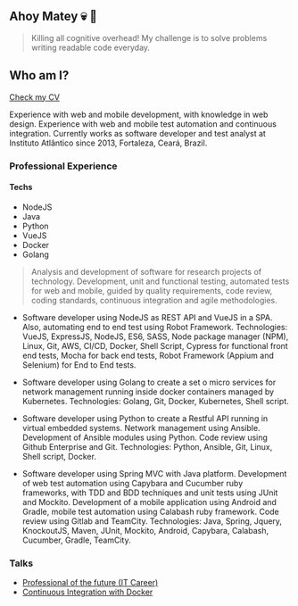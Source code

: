 ## Ahoy Matey :skull: :parrot:

> Killing all cognitive overhead! My challenge is to solve problems writing readable code everyday.

## Who am I?
[Check my CV](https://raw.githubusercontent.com/rondymesquita/rondymesquita/master/cv/cv-alvaro-rondinelli-mesquita-da-silva.pdf)

Experience with web and mobile development, with knowledge in web design. Experience with web and mobile test automation and continuous integration. Currently works as software developer and test analyst at Instituto Atlântico since 2013, Fortaleza, Ceará, Brazil.

### Professional Experience
#### Techs
- NodeJS
- Java
- Python
- VueJS
- Docker
- Golang

> Analysis and development of software for research projects of technology. Development, unit and functional testing, automated tests for web and mobile, guided by quality requirements, code review, coding standards, continuous integration and agile methodologies.

- Software developer using NodeJS as REST API and VueJS in a SPA. Also, automating end to end test using Robot Framework. Technologies: VueJS, ExpressJS, NodeJS, ES6, SASS, Node package manager (NPM), Linux, Git, AWS, CI/CD, Docker, Shell Script, Cypress for functional front end tests, Mocha for back end tests, Robot Framework (Appium and Selenium) for End to End tests.

- Software developer using Golang to create a set o micro services for network management running inside docker containers managed by Kubernetes.
Technologies: Golang, Git, Docker, Kubernetes, Shell script.

- Software developer using Python to create a Restful API running in virtual embedded systems. Network management using Ansible. Development of Ansible modules using Python. Code review using Github Enterprise and Git. Technologies: Python, Ansible, Git, Linux, Shell script, Docker.

- Software developer using Spring MVC with Java platform. Development of web test automation using Capybara and Cucumber ruby frameworks, with TDD and BDD techniques and unit tests using JUnit and Mockito. Development of a mobile application using Android and Gradle, mobile test automation using Calabash ruby framework. Code review using Gitlab and TeamCity. Technologies: Java, Spring, Jquery, KnockoutJS, Maven,  JUnit, Mockito, Android, Capybara, Calabash, Cucumber, Gradle, TeamCity.


### Talks
* [Professional of the future (IT Career)](https://raw.githubusercontent.com/rondymesquita/rondymesquita/master/talks/Professional_of_the_Future_Rondinelli_Mesquita.pdf)
* [Continuous Integration with Docker](https://raw.githubusercontent.com/rondymesquita/rondymesquita/master/talks/Continuous_Integration_with_Docker_Rondinelli_Mesquita.pdf)
